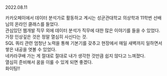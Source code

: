 2022.08.11

카카오페이에서 데이터 분석가로 활동하고 계시는 성균관대학교 의상학과 11학번 선배님의 온라인 클래스를 들었다.  
관심있던 웹개발 직무 외에 데이터 분석가 직무에 대한 많은 이야기를 들을 수 있었다.  
가장 인상깊은 것은 정말 열심히 사신다는 것.  
SQL 쿼리 관련 엄청난 노력을 통해 기본기를 갖추고 현장에서 매일 새벽까지 일하면서 쌓은 내공을 엿볼 수 있었다.  
네카라쿠배 가는 게 절대로 절대로 내가 생각한 것만큼 쉽지 않다고 느껴졌다.  
열심히 준비해서 꿈을 이룰 수 있게 되면 좋겠다.  
화이팅!!  
